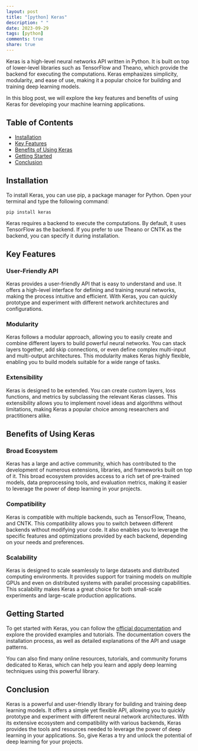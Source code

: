 ```yaml
---
layout: post
title: "[python] Keras"
description: " "
date: 2023-09-29
tags: [python]
comments: true
share: true
---
```


Keras is a high-level neural networks API written in Python. It is built on top of lower-level libraries such as TensorFlow and Theano, which provide the backend for executing the computations. Keras emphasizes simplicity, modularity, and ease of use, making it a popular choice for building and training deep learning models.

In this blog post, we will explore the key features and benefits of using Keras for developing your machine learning applications.

## Table of Contents
- [Installation](#installation)
- [Key Features](#key-features)
- [Benefits of Using Keras](#benefits-of-using-keras)
- [Getting Started](#getting-started)
- [Conclusion](#conclusion)

## Installation

To install Keras, you can use pip, a package manager for Python. Open your terminal and type the following command:

```
pip install keras
```

Keras requires a backend to execute the computations. By default, it uses TensorFlow as the backend. If you prefer to use Theano or CNTK as the backend, you can specify it during installation.

## Key Features

### User-Friendly API

Keras provides a user-friendly API that is easy to understand and use. It offers a high-level interface for defining and training neural networks, making the process intuitive and efficient. With Keras, you can quickly prototype and experiment with different network architectures and configurations.

### Modularity

Keras follows a modular approach, allowing you to easily create and combine different layers to build powerful neural networks. You can stack layers together, add skip connections, or even define complex multi-input and multi-output architectures. This modularity makes Keras highly flexible, enabling you to build models suitable for a wide range of tasks.

### Extensibility

Keras is designed to be extended. You can create custom layers, loss functions, and metrics by subclassing the relevant Keras classes. This extensibility allows you to implement novel ideas and algorithms without limitations, making Keras a popular choice among researchers and practitioners alike.

## Benefits of Using Keras

### Broad Ecosystem

Keras has a large and active community, which has contributed to the development of numerous extensions, libraries, and frameworks built on top of it. This broad ecosystem provides access to a rich set of pre-trained models, data preprocessing tools, and evaluation metrics, making it easier to leverage the power of deep learning in your projects.

### Compatibility

Keras is compatible with multiple backends, such as TensorFlow, Theano, and CNTK. This compatibility allows you to switch between different backends without modifying your code. It also enables you to leverage the specific features and optimizations provided by each backend, depending on your needs and preferences.

### Scalability

Keras is designed to scale seamlessly to large datasets and distributed computing environments. It provides support for training models on multiple GPUs and even on distributed systems with parallel processing capabilities. This scalability makes Keras a great choice for both small-scale experiments and large-scale production applications.

## Getting Started

To get started with Keras, you can follow the [official documentation](https://keras.io/) and explore the provided examples and tutorials. The documentation covers the installation process, as well as detailed explanations of the API and usage patterns.

You can also find many online resources, tutorials, and community forums dedicated to Keras, which can help you learn and apply deep learning techniques using this powerful library.

## Conclusion

Keras is a powerful and user-friendly library for building and training deep learning models. It offers a simple yet flexible API, allowing you to quickly prototype and experiment with different neural network architectures. With its extensive ecosystem and compatibility with various backends, Keras provides the tools and resources needed to leverage the power of deep learning in your applications. So, give Keras a try and unlock the potential of deep learning for your projects.